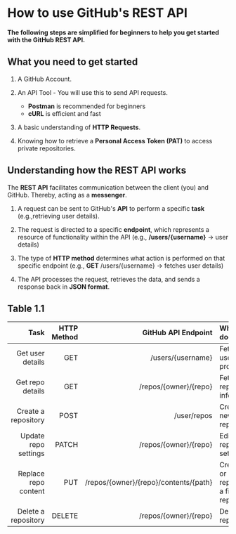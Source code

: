 # How to use GitHub's REST API

**The following steps are simplified for beginners to help you get started with the GitHub REST API.**




## What you need to get started

1. A GitHub Account.

2. An API Tool - You will use this to send API requests.
    * **Postman** is recommended for beginners
    * **cURL** is efficient and fast

3. A basic understanding of **HTTP Requests**.

4. Knowing how to retrieve a **Personal Access Token (PAT)** to access private repositories.


## Understanding how the REST API works

The **REST API** facilitates communication between the client (you) and GitHub. Thereby, acting as a **messenger**.

1. A request can be sent to GitHub's **API** to perform a specific **task** (e.g.,retrieving user details).

2. The request is directed to a specific **endpoint**, which represents a resource of functionality within the API (e.g., **/users/{username}** -> user details)

3. The type of **HTTP method** determines what action is performed on that specific endpoint (e.g., **GET** /users/{username} -> fetches user details)

4. The API processes the request, retrieves the data, and sends a response back in **JSON format**.


## Table 1.1

| **Task** | **HTTP Method** | **GitHub API Endpoint** | **What it does** |
|-----:|------------:|--------------------:|:-------------|                                                       
|Get user details|GET|/users/{username}|Fetches user profile|
|Get repo details|GET|/repos/{owner}/{repo}|Fetches repository info|
|Create a repository|POST|/user/repos|Creates a new repository| 
|Update repo settings|PATCH|/repos/{owner}/{repo}|Edits repository settings|
|Replace repo content|PUT|/repos/{owner}/{repo}/contents/{path}|Creates or replaces a file in a repository|
|Delete a repository|DELETE|/repos/{owner}/{repo}|Deletes a repository|